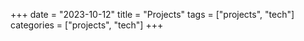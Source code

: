 +++
date = "2023-10-12"
title = "Projects"
tags = ["projects", "tech"]
categories = ["projects", "tech"]
+++
